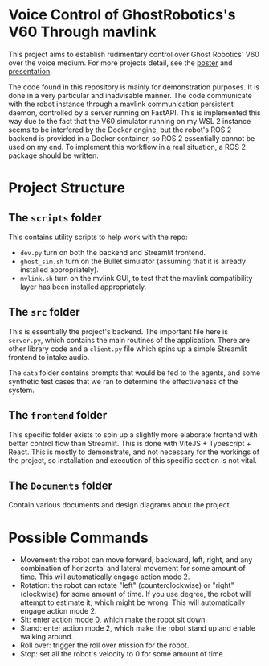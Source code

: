 # Voice Control of GhostRobotics's V60 Through mavlink

This project aims to establish rudimentary control over Ghost Robotics' V60 over the voice medium. For more projects detail, see the [poster](/Documents/CHANDRA_Poster.pdf) and [presentation](/Documents/Chandra_Presentation.pdf).

The code found in this repository is mainly for demonstration purposes. It is done in a very particular and inadvisable manner. The code communicate with the robot instance through a mavlink communication persistent daemon, controlled by a server running on FastAPI. This is implemented this way due to the fact that the V60 simulator running on my WSL 2 instance seems to be interfered by the Docker engine, but the robot's ROS 2 backend is provided in a Docker container, so ROS 2 essentially cannot be used on my end. To implement this workflow in a real situation, a ROS 2 package should be written.

# Project Structure

## The `scripts` folder

This contains utility scripts to help work with the repo:

- `dev.py` turn on both the backend and Streamlit frontend.
- `ghost_sim.sh` turn on the Bullet simulator (assuming that it is already installed appropriately).
- `mvlink.sh` turn on the mvlink GUI, to test that the mavlink compatibility layer has been installed appropriately.

## The `src` folder

This is essentially the project's backend. The important file here is `server.py`, which contains the main routines of the application. There are other library code and a `client.py` file which spins up a simple Streamlit frontend to intake audio.

The `data` folder contains prompts that would be fed to the agents, and some synthetic test cases that we ran to determine the effectiveness of the system.

## The `frontend` folder

This specific folder exists to spin up a slightly more elaborate frontend with better control flow than Streamlit. This is done with ViteJS + Typescript + React. This is mostly to demonstrate, and not necessary for the workings of the project, so installation and execution of this specific section is not vital.

## The `Documents` folder

Contain various documents and design diagrams about the project.

# Possible Commands

- Movement: the robot can move forward, backward, left, right, and any combination of horizontal and lateral movement for some amount of time. This will automatically engage action mode 2.
- Rotation: the robot can rotate "left" (counterclockwise) or "right" (clockwise) for some amount of time. If you use degree, the robot will attempt to estimate it, which might be wrong. This will automatically engage action mode 2.
- Sit: enter action mode 0, which make the robot sit down.
- Stand: enter action mode 2, which make the robot stand up and enable walking around.
- Roll over: trigger the roll over mission for the robot.
- Stop: set all the robot's velocity to 0 for some amount of time.